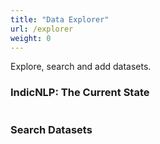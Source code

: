 ```yaml
---
title: "Data Explorer"
url: /explorer
weight: 0
---
```


Explore, search and add datasets.


### IndicNLP: The Current State


<table id="example2" class="ui table table-bordered dt-responsive no-wrap compact unstackable">
</table>

### Search Datasets


<link rel="stylesheet" href="https://cdn.datatables.net/1.10.22/css/jquery.dataTables.min.css">
<script src="https://code.jquery.com/jquery-3.5.1.min.js"></script>

<script src="https://cdnjs.cloudflare.com/ajax/libs/PapaParse/5.3.0/papaparse.min.js"></script>
<script src="https://cdn.datatables.net/1.10.22/js/jquery.dataTables.min.js"></script>
<style>
    table.dataTable.no-footer {
        border-bottom: 0 !important;
    }

    tfoot {
        display: table-row-group;
    }
    input[type="text"] {
     width: 100%; 
     box-sizing: border-box;
     -webkit-box-sizing:border-box;
     -moz-box-sizing: border-box;
    }


</style>

<script>

    let dataURL = "https://docs.google.com/spreadsheets/d/e/2PACX-1vQGyB-QInM69IoR2nP6pJ_Uc0tA0fRxb1NvDe1F1GvBd7UT9lYW06-DuTjaKTYzmuHbAEPaQR5nhhCb/pub?gid=0&single=true&output=csv";
    let encodedURL = encodeURIComponent(dataURL)
    let proxyURL = `https://api.allorigins.win/raw?url=${encodedURL}`;

    result = Papa.parse(proxyURL, {
        download: true,
        dynamicTyping: true,
        complete: function(results) {
            let data = process_data(results.data);
            let dataset_names = {};
            for (const type in data.datasets) {
                for (const lang in data.datasets[type]) {
                    for (const name of data.datasets[type][lang]) {
                        if (!(name in dataset_names)) {
                            dataset_names[name] = {};
                        }
                        if (!(type in dataset_names[name])) {
                            dataset_names[name][type] = []
                        }
                        dataset_names[name][type].push(lang);
                    }
                }
            }
            let table = [];
            for (const name in dataset_names) {
                for (const type in dataset_names[name]) {
                    table.push([name, type, dataset_names[name][type].sort().join(", "), `<div id="${name}"></div>`]);
                }
            }
            $('#example').DataTable( {
                data: table,
                columns: [
                    { title: "Dataset Name" },
                    { title: "Dataset Type" },
                    { title: "Language" },
                    { title: "Link"}
                ],
                pageLength: 10,
                "lengthChange": false,
                "ordering": false,
                // dom: 'lrtp',
                initComplete: function () {
                    /*
                    $("#example").append(
                        $('<tfoot/>').append( $("#example thead tr").clone() )
                    );
                    $('tfoot').each(function () {
                        $(this).insertAfter($(this).siblings('thead'));
                    });
                    $('#example tfoot th').each( function () {
                        var title = $(this).text();
                        $(this).html( '<div class="ui input"><input type="text" placeholder="Search '+title+'" /></div>' );
                    });

                    // Apply the search
                    window.dt = this;
                    this.api().columns().every( function () {
                        var that = this;
                        $('input', this.footer()).on('keyup change clear', function () {
                            if ( that.search() !== this.value ) {
                                that.search( this.value ).draw();
                            }
                        });
                    });
                    
                    */
                }
            });
            let table2 = [];
            for (const type in data.datasets) {
                let row = [type];
                for (let lang of data.languages) {
                    if (lang in data.datasets[type]) {
                        row.push(`<i class="green icon check"></span>`);
                    } else {
                        row.push(`<i class="red close icon"></i>`);
                    }
                }
                table2.push(row);
                // table2.push([type, Object.keys(data.datasets[type]).join(", ")]);
            }
            let columns =  [{ title: "Dataset Type" }];
            for (let lang of data.languages) {
                columns.push({title: lang});
            }
            $('#example2').DataTable( {
                data: table2,
                columns: columns,
                "lengthChange": false,
                "ordering": false,
                "info":     false,
                "filter": false,
            });

 
        }
    });

    dataURL = "https://docs.google.com/spreadsheets/d/e/2PACX-1vQGyB-QInM69IoR2nP6pJ_Uc0tA0fRxb1NvDe1F1GvBd7UT9lYW06-DuTjaKTYzmuHbAEPaQR5nhhCb/pub?gid=1367132144&single=true&output=csv";
    encodedURL = encodeURIComponent(dataURL)
    proxyURL = `https://api.allorigins.win/raw?url=${encodedURL}`;

    result = Papa.parse(proxyURL, {
        download: true,
        dynamicTyping: true,
        complete: function(results) {
            for (let i = 1; i < results.data.length; i++) {
                $("#" + results.data[i][0]).html(`<a href="${results.data[i][1]}">link</a>`);
            }
        }
    });

    function process_data(data) {
        let languages = data[0].slice(2, 14);
        languages = languages.map(l => l.trim());

        let dataset_types = data.slice(2).map(row => row[0]);

        let datasets = {};
        for (let i = 2; i < data.length; i++) {
            let row = data[i];
            let type = row[0];
            if (!(type in datasets)) {
                datasets[type] = {};
            }
            for (let j = 2; j < languages.length+2; j++) {
                let lang = languages[j-2]
                if (row[j] !== null) {
                    datasets[type][lang] = row[j].split("\n");
                }
            }
        }
        return {
            languages: languages,
            dataset_types: dataset_types,
            datasets: datasets
        };
    }

</script>

<table id="example" class="ui table table-bordered dt-responsive no-wrap compact">
</table>
